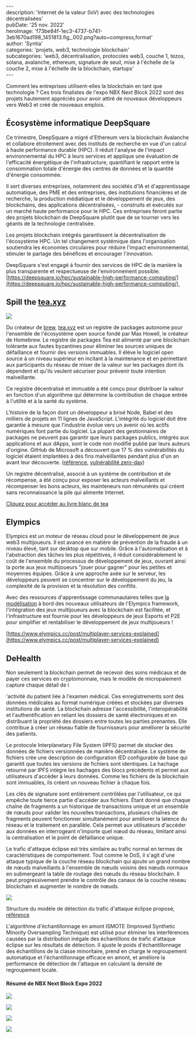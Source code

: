 \---  
description: 'Internet de la valeur (IoV) avec des technologies décentralisées'  
pubDate: '25 nov. 2022'  
heroImage: 'f73be84f-1ec3-4737-b741-3eb1670ad198_1451813.fig_.002.png?auto=compress,format'  
author: 'Syntia'  
categories: 'projets, web3, technologie blockchain'  
subcategories: 'web3, décentralisation, protocoles web3, couche 1, tezos, solana, avalanche, ethereum, signature de seuil, mise à l'échelle de la couche 2, mise à l'échelle de la blockchain, startups'  
\---

Comment les entreprises utilisent-elles la blockchain en tant que technologie ? Ces trois finalistes de l'expo NBX Next Block 2022 sont des projets hautement appréciés pour avoir attiré de nouveaux développeurs vers Web3 et créé de nouveaux emplois.

## **Écosystème informatique DeepSquare**

Ce trimestre, DeepSquare a migré d'Ethereum vers la blockchain Avalanche et collabore étroitement avec des instituts de recherche en vue d'un calcul à haute performance durable (HPC). Il réduit l'analyse de l'impact environnemental du HPC à leurs services et applique une évaluation de l'efficacité énergétique de l'infrastructure, quantifiant le rapport entre la consommation totale d'énergie des centres de données et la quantité d'énergie consommée.

Il sert diverses entreprises, notamment des sociétés d'IA et d'apprentissage automatique, des PME et des entreprises, des institutions financières et de recherche, la production médiatique et le développement de jeux, des blockchains, des applications décentralisées, - construits et exécutés sur un marché haute performance pour le HPC. Ces entreprises feront partie des projets blockchain de DeepSquare plutôt que de se tourner vers les géants de la technologie centralisée.

Les projets blockchain intégrés garantissent la décentralisation de l'écosystème HPC. Un tel changement systémique dans l'organisation soutiendra les économies circulaires pour réduire l'impact environnemental, stimuler le partage des bénéfices et encourager l'innovation.

DeepSquare s'est engagé à fournir des services de HPC de la manière la plus transparente et respectueuse de l'environnement possible.  
[https://deepsquare.io/hpc/sustainable-high-performance-computing/](https://deepsquare.io/hpc/sustainable-high-performance-computing/) 

## **Spill the** [tea.xyz](//tea.xyz)

![](https://images.prismic.io/syntia/264576d0-e811-4d7a-a981-c4b3e433cc89_0_ttqemzpukyxk8mgo.png?auto=compress,format)

Du créateur de [brew](https://brew.sh/), [tea.xyz](//tea.xyz) est un registre de packages autonome pour l'ensemble de l'écosystème open source fondé par Max Howell, le créateur de Homebrew. Le registre de packages Tea est alimenté par une blockchain tolérante aux fautes byzantines pour éliminer les sources uniques de défaillance et fournir des versions immuables. Il élève le logiciel open source à un niveau supérieur en incitant à la maintenance et en permettant aux participants du réseau de miser de la valeur sur les packages dont ils dépendent et qu'ils veulent sécuriser pour prévenir toute intention malveillante.

Ce registre décentralisé et immuable a été conçu pour distribuer la valeur en fonction d'un algorithme qui détermine la contribution de chaque entrée à l'utilité et à la santé du système.

L'histoire de la façon dont un développeur a brisé Node, Babel et des milliers de projets en 11 lignes de JavaScript. L'intégrité du logiciel doit être garantie à mesure que l'industrie évolue vers un avenir où les actifs numériques font partie du logiciel. La plupart des gestionnaires de packages ne peuvent pas garantir que leurs packages publics, intégrés aux applications et aux dApps, sont le code non modifié publié par leurs auteurs d'origine. GitHub de Microsoft a découvert que 17 % des vulnérabilités du logiciel étaient implantées à des fins malveillantes pendant plus d'un an avant leur découverte. ([référence](https://www.zdnet.com/article/open-source-software-how-many-bugs-are-hidden-there-on-purpose/), [vulnérabilité zero-day](https://threatpost.com/backdoor-found-in-utility-for-linux/147581/))

Un registre décentralisé, associé à un système de contribution et de récompense, a été conçu pour exposer les acteurs malveillants et récompenser les bons acteurs, les mainteneurs non rémunérés qui créent sans reconnaissance la pile qui alimente Internet.

[Cliquez pour accéder au livre blanc de tea](https://tea.xyz/tea.white-paper.pdf)

## **Elympics**

Elympics est un moteur de réseau cloud pour le développement de jeux web3 multijoueurs. Il est avancé en matière de prévention de la fraude à un niveau élevé, tant sur desktop que sur mobile. Grâce à l'automatisation et à l'abstraction des tâches les plus répétitives, il réduit considérablement le coût de l'ensemble du processus de développement de jeux, ouvrant ainsi la porte aux jeux multijoueurs "jouer pour gagner" pour les petites et moyennes équipes. Grâce à une approche axée sur le serveur, les développeurs peuvent se concentrer sur le développement du jeu, la complexité de la provision et la résolution des conflits.

Avec des ressources d'apprentissage communautaires telles que [la modélisation](https://github.com/Elympics/Elympics-Shooter#elympics-shooter-template) à bord des nouveaux utilisateurs de l'Elympics framework, l'intégration des jeux multijoueurs avec la blockchain est facilitée, et l'infrastructure est fournie pour les développeurs de jeux Esports et P2E pour simplifier et rentabiliser le développement de jeux multijoueurs !

[https://www.elympics.cc/post/multiplayer-services-explained](https://www.elympics.cc/post/multiplayer-services-explained)

## **DeHealth**

Non seulement la blockchain permet de recevoir des soins médicaux et de payer ces services en cryptomonnaie, mais le modèle de micropaiement capture chaque détail de l

'activité du patient liée à l'examen médical. Ces enregistrements sont des données médicales au format numérique créées et stockées par diverses institutions de santé. La blockchain adresse l'accessibilité, l'interopérabilité et l'authentification en reliant les dossiers de santé électroniques et en distribuant la propriété des dossiers entre toutes les parties prenantes. Elle contribue à créer un réseau fiable de fournisseurs pour améliorer la sécurité des patients.

Le protocole Interplanetary File System (IPFS) permet de stocker des données de fichiers versionnées de manière décentralisée. Le système de fichiers crée une description de configuration IED configurable de base qui garantit que toutes les versions de fichiers sont identiques. Le hachage retourné par IPFS intègre les hachages des blocs précédents et permet aux utilisateurs d'accéder à leurs données. Comme les fichiers de la blockchain sont immuables, ils créent un nouveau fichier à chaque fois.

Les clés de signature sont entièrement contrôlées par l'utilisateur, ce qui empêche toute tierce partie d'accéder aux fichiers. Étant donné que chaque chaîne de fragments a un historique de transactions unique et un ensemble de nœuds pour valider les nouvelles transactions, plusieurs chaînes de fragments peuvent fonctionner simultanément pour améliorer la latence du réseau et le traitement en parallèle. Cela permet aux utilisateurs d'accéder aux données en interrogeant n'importe quel nœud du réseau, limitant ainsi la centralisation et le point de défaillance unique.

Le trafic d'attaque éclipse est très similaire au trafic normal en termes de caractéristiques de comportement. Tout comme le DoS, il s'agit d'une attaque typique de la couche réseau blockchain qui ajoute un grand nombre de nœuds malveillants à l'ensemble de nœuds voisins des nœuds normaux en submergeant la table de routage des nœuds du réseau blockchain. Il peut progressivement prendre le contrôle des canaux de la couche réseau blockchain et augmenter le nombre de nœuds.

![](https://images.prismic.io/syntia/f73be84f-1ec3-4737-b741-3eb1670ad198_1451813.fig_.002.png?auto=compress,format)

Structure du modèle de détection du trafic d'attaque éclipse proposé, [référence](https://www.hindawi.com/journals/wcmc/2022/1451813/)

L'algorithme d'échantillonnage en amont ISMOTE (Improved Synthetic Minority Oversampling Technique) est utilisé pour éliminer les interférences causées par la distribution inégale des échantillons de trafic d'attaque éclipse sur les résultats de détection. Il ajuste le poids d'échantillonnage des échantillons de la classe minoritaire, prend en charge le regroupement automatique et l'échantillonnage efficace en amont, et améliore la performance de détection de l'attaque en calculant la densité de regroupement locale.  

#### **Résumé de NBX Next Block Expo 2022**

![](https://images.prismic.io/syntia/55273aa8-d9fc-4743-9a74-7615fdf211f9_img_20221124_111402.jpg?auto=compress,format)

![](https://images.prismic.io/syntia/c0b84403-7c8e-4f52-89b4-68ae3abfe8bf_img_20221124_112121.jpg?auto=compress,format)

![](https://images.prismic.io/syntia/52a00864-20f3-4cfd-8852-1f484433a6c4_img_20221124_110815.jpg?auto=compress,format)

![](https://images.prismic.io/syntia/65266288-0f15-4922-bed3-fa6f56056c02_img_20221124_162941.jpg?auto=compress,format)